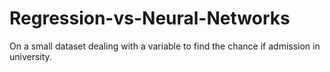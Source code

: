 # Regression-vs-Neural-Networks
On a small dataset dealing with a variable to find the chance if admission in university.
